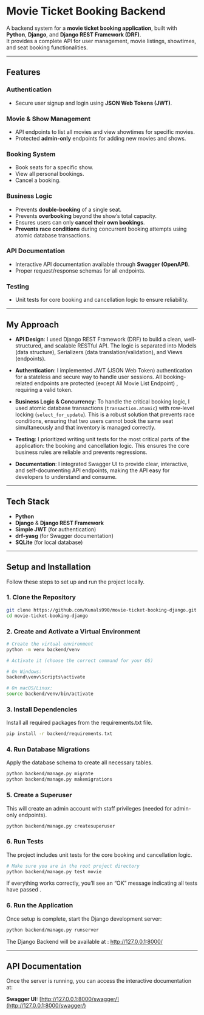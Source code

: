 # Movie Ticket Booking Backend 

A backend system for a **movie ticket booking application**, built with **Python**, **Django**, and **Django REST Framework (DRF)**.  
It provides a complete API for user management, movie listings, showtimes, and seat booking functionalities.

---

##  Features

###  Authentication
- Secure user signup and login using **JSON Web Tokens (JWT)**.

### Movie & Show Management
- API endpoints to list all movies and view showtimes for specific movies.  
- Protected **admin-only** endpoints for adding new movies and shows.

###  Booking System
- Book seats for a specific show.  
- View all personal bookings.  
- Cancel a booking.

### Business Logic
- Prevents **double-booking** of a single seat.  
- Prevents **overbooking** beyond the show’s total capacity.  
- Ensures users can only **cancel their own bookings**.
- **Prevents race conditions** during concurrent booking attempts using atomic database transactions.

### API Documentation
- Interactive API documentation available through **Swagger (OpenAPI)**.  
- Proper request/response schemas for all endpoints.

### Testing
- Unit tests for core booking and cancellation logic to ensure reliability.

---

## My Approach

-   **API Design**: I used Django REST Framework (DRF) to build a clean, well-structured, and scalable RESTful API. The logic is separated into Models (data structure), Serializers (data translation/validation), and Views (endpoints).

-   **Authentication**: I implemented JWT (JSON Web Token) authentication for a stateless and secure way to handle user sessions. All booking-related endpoints are protected (except All Movie List Endpoint) , requiring a valid token.

-   **Business Logic & Concurrency**: To handle the critical booking logic, I used atomic database transactions (`transaction.atomic`) with row-level locking (`select_for_update`). This is a robust solution that prevents race conditions, ensuring that two users cannot book the same seat simultaneously and that inventory is managed correctly.

-   **Testing**: I prioritized writing unit tests for the most critical parts of the application: the booking and cancellation logic. This ensures the core business rules are reliable and prevents regressions.

-   **Documentation**: I integrated Swagger UI to provide clear, interactive, and self-documenting API endpoints, making the API easy for developers to understand and consume.
---


## Tech Stack

- **Python**
- **Django** & **Django REST Framework**
- **Simple JWT** (for authentication)
- **drf-yasg** (for Swagger documentation)
- **SQLite** (for local database)

---

## Setup and Installation

Follow these steps to set up and run the project locally.

### 1️. Clone the Repository

```bash
git clone https://github.com/Kunals990/movie-ticket-booking-django.git
cd movie-ticket-booking-django
```

### 2️. Create and Activate a Virtual Environment

```bash
# Create the virtual environment
python -m venv backend/venv

# Activate it (choose the correct command for your OS)

# On Windows:
backend\venv\Scripts\activate

# On macOS/Linux:
source backend/venv/bin/activate

```

### 3. Install Dependencies
Install all required packages from the requirements.txt file.
```bash
pip install -r backend/requirements.txt

```
### 4. Run Database Migrations
Apply the database schema to create all necessary tables.
```bash
python backend/manage.py migrate
python backend/manage.py makemigrations
```

### 5. Create a Superuser
This will create an admin account with staff privileges (needed for admin-only endpoints).
```bash
python backend/manage.py createsuperuser
```

### 6. Run Tests
The project includes unit tests for the core booking and cancellation logic.
```bash
# Make sure you are in the root project directory
python backend/manage.py test movie
```
If everything works correctly, you’ll see an “OK” message indicating all tests have passed .

### 6. Run the Application
Once setup is complete, start the Django development server:
```bash
python backend/manage.py runserver
```
The Django Backend will be available at : http://127.0.0.1:8000/


---

## API Documentation

Once the server is running, you can access the interactive documentation at:

**Swagger UI:** [http://127.0.0.1:8000/swagger/](http://127.0.0.1:8000/swagger/)


